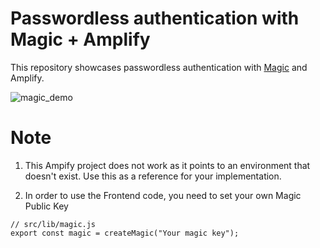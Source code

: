 # Passwordless authentication with Magic + Amplify

This repository showcases passwordless authentication with [Magic](https://magic.link/) and Amplify.

![magic_demo](https://user-images.githubusercontent.com/6277118/146285168-f0a2b596-b39e-4ded-a284-92efe0e8bf6f.gif)


# Note

1. This Ampify project does not work as it points to an environment that doesn't exist. Use this as a reference for your implementation.

2. In order to use the Frontend code, you need to set your own Magic Public Key

```
// src/lib/magic.js
export const magic = createMagic("Your magic key");
```
